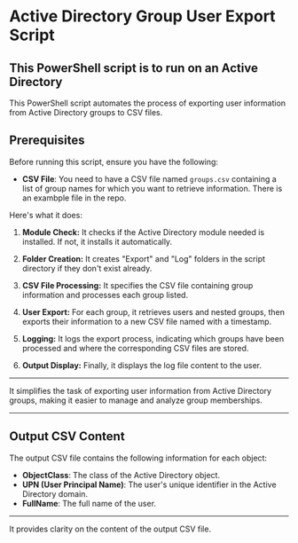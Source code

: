 # Active Directory Group User Export Script
## This PowerShell script is to run on an Active Directory

This PowerShell script automates the process of exporting user information from Active Directory groups to CSV files. 

## Prerequisites

Before running this script, ensure you have the following:

- **CSV File**: You need to have a CSV file named `groups.csv` containing a list of group names for which you want to retrieve information. There is an exambple file in the repo.

Here's what it does:

1. **Module Check:** It checks if the Active Directory module needed is installed. If not, it installs it automatically.

2. **Folder Creation:** It creates "Export" and "Log" folders in the script directory if they don't exist already.

3. **CSV File Processing:** It specifies the CSV file containing group information and processes each group listed.

4. **User Export:** For each group, it retrieves users and nested groups, then exports their information to a new CSV file named with a timestamp.

5. **Logging:** It logs the export process, indicating which groups have been processed and where the corresponding CSV files are stored.

6. **Output Display:** Finally, it displays the log file content to the user.

---

It simplifies the task of exporting user information from Active Directory groups, making it easier to manage and analyze group memberships.

---

## Output CSV Content

The output CSV file contains the following information for each object:

- **ObjectClass**: The class of the Active Directory object.
- **UPN (User Principal Name)**: The user's unique identifier in the Active Directory domain.
- **FullName**: The full name of the user.

--- 

It provides clarity on the content of the output CSV file.
